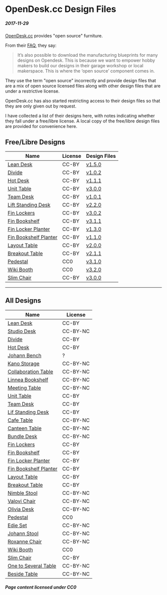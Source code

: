 OpenDesk.cc Design Files
===

##### 2017-11-29

[OpenDesk.cc](https://www.opendesk.cc) provides "open source"
furniture.

From their [FAQ](https://www.opendesk.cc/faq), they say:

> It’s also possible to download the manufacturing blueprints for many designs on Opendesk.
> This is because we want to empower hobby makers to build our designs in their garage workshop
> or local makerspace.
> This is where the ‘open source’ component comes in.

They use the term "open source" incorrectly and provide design files that are a mix
of open source licensed files along with other design files that are under a restrictive
license.

OpenDesk.cc has also started restricting access to their design files so that they
are only given out by request.

I have collected a list of their designs here, with notes indicating whether they
fall under a free/libre license.
A local copy of the free/libre design files are provided  for convenience here.

Free/Libre Designs
---

| Name | License | Design Files|
|------|---------|-------------|
| [Lean Desk](https://www.opendesk.cc/lean/desk) | CC-BY | [v1.5.0](https://github.com/abetusk/dev/tree/release/projects/maslowcnc/opendesk/lean-desk-v1.5.0)  |
| [Divide](https://www.opendesk.cc/divide/divide) | CC-BY | [v1.0.2](https://github.com/abetusk/dev/tree/release/projects/maslowcnc/opendesk/divide-v1.0.2) |
| [Hot Desk](https://www.opendesk.cc/utility/hot-desk) | CC-BY | [v1.1.1](https://github.com/abetusk/dev/tree/release/projects/maslowcnc/opendesk/hot-desk-v1.1.1) |
| [Unit Table](https://www.opendesk.cc/unit/unit-table) | CC-BY |[v3.0.0](https://github.com/abetusk/dev/tree/release/projects/maslowcnc/opendesk/unit-table-v3.0.0) |
| [Team Desk](https://www.opendesk.cc/lean/team-desk) | CC-BY | [v1.0.1](https://github.com/abetusk/dev/tree/release/projects/maslowcnc/opendesk/team-desk-v1.0.1) |
| [Lift Standing Desk](https://www.opendesk.cc/lean/lift-standing-desk) | CC-BY | [v2.2.0](https://github.com/abetusk/dev/tree/release/projects/maslowcnc/opendesk/lift-standing-desk-v2.2.0) |
| [Fin Lockers](https://www.opendesk.cc/fin/fin-lockers) | CC-BY | [v3.0.2](https://github.com/abetusk/dev/tree/release/projects/maslowcnc/opendesk/fin-lockers-v3.0.2) |
| [Fin Bookshelf](https://www.opendesk.cc/fin/fin-bookshelf) | CC-BY | [v3.1.1](https://github.com/abetusk/dev/tree/release/projects/maslowcnc/opendesk/fin-bookshelf-v3.1.1) |
| [Fin Locker Planter](https://www.opendesk.cc/fin/fin-locker-planter) | CC-BY | [v1.3.0](https://github.com/abetusk/dev/tree/release/projects/maslowcnc/opendesk/fin-locker-planter-v1.3.0) |
| [Fin Bookshelf Planter](https://www.opendesk.cc/fin/fin-bookshelf-planter) | CC-BY | [v1.1.0](https://github.com/abetusk/dev/tree/release/projects/maslowcnc/opendesk/fin-bookshelf-planter-v1.1.0) |
| [Layout Table](https://www.opendesk.cc/tetrad/layout-table) | CC-BY | [v2.0.0](https://github.com/abetusk/dev/tree/release/projects/maslowcnc/opendesk/layout-table-v2.0.0) |
| [Breakout Table](https://www.opendesk.cc/lean/breakout-table) | CC-BY | [v2.1.1](https://github.com/abetusk/dev/tree/release/projects/maslowcnc/opendesk/breakout-table-v2.1.1) |
| [Pedestal](https://www.opendesk.cc/zero/pedestal) | CC0 | [v3.1.0](https://github.com/abetusk/dev/tree/release/projects/maslowcnc/opendesk/pedestal-v3.1.0) |
| [Wiki Booth](https://www.opendesk.cc/zero/wiki-booth) | CC0 | [v3.2.0](https://github.com/abetusk/dev/tree/release/projects/maslowcnc/opendesk/wiki-booth-v3.2.0) |
| [Slim Chair](https://www.opendesk.cc/regaliz/slim-chair) | CC-BY | [v3.0.0](https://github.com/abetusk/dev/tree/release/projects/maslowcnc/opendesk/slim-chair-v3.0.0) |

---

All Designs
---

| Name | License |
|------|---------|
| [Lean Desk](https://www.opendesk.cc/lean/desk) | CC-BY |
| [Studio Desk](https://www.opendesk.cc/lean/studio-desk) | CC-BY-NC  |
| [Divide](https://www.opendesk.cc/divide/divide) | CC-BY |
| [Hot Desk](https://www.opendesk.cc/utility/hot-desk) | CC-BY |
| [Johann Bench](https://www.opendesk.cc/nouvelle-fabrique/johann-bench) | ? |
| [Kano Storage](https://www.opendesk.cc/vyne/kano-storage) | CC-BY-NC |
| [Collaboration Table](https://www.opendesk.cc/lean/collaboration-table) | CC-BY-NC |
| [Linnea Bookshelf]( https://www.opendesk.cc/57-street-design/linnea-bookshelf) | CC-BY-NC |
| [Meeting Table](https://www.opendesk.cc/lean/meeting) | CC-BY-NC |
| [Unit Table](https://www.opendesk.cc/unit/unit-table) | CC-BY |
| [Team Desk](https://www.opendesk.cc/lean/team-desk) | CC-BY |
| [Lif Standing Desk](https://www.opendesk.cc/lean/lift-standing-desk) | CC-BY |
| [Cafe Table](https://www.opendesk.cc/lean/cafe) | CC-BY-NC |
| [Canteen Table](https://www.opendesk.cc/lean/canteen-table) | CC-BY-NC |
| [Bundle Desk](https://www.opendesk.cc/thor-ter-kulve/bundle-desk) | CC-BY-NC |
| [Fin Lockers](https://www.opendesk.cc/fin/fin-lockers) | CC-BY |
| [Fin Bookshelf](https://www.opendesk.cc/fin/fin-bookshelf) | CC-BY |
| [Fin Locker Planter](https://www.opendesk.cc/fin/fin-locker-planter) | CC-BY |
| [Fin Bookshelf Planter](https://www.opendesk.cc/fin/fin-bookshelf-planter) | CC-BY |
| [Layout Table](https://www.opendesk.cc/tetrad/layout-table) | CC-BY |
| [Breakout Table](https://www.opendesk.cc/lean/breakout-table) | CC-BY |
| [Nimble Stool](https://www.opendesk.cc/flux/nimble-stool) | CC-BY-NC  |
| [Valovi Chair](https://www.opendesk.cc/studio-dlux/valovi-chair) | CC-BY-NC |
| [Olivia Desk](https://www.opendesk.cc/lean/olivia-desk) | CC-BY-NC  |
| [Pedestal](https://www.opendesk.cc/zero/pedestal) | CC0 |
| [Edie Set](https://www.opendesk.cc/edie/edie-set) | CC-BY-NC |
| [Johann Stool](https://www.opendesk.cc/nouvelle-fabrique/johann-stool) | CC-BY-NC |
| [Roxanne Chair](https://www.opendesk.cc/nouvelle-fabrique/roxanne-chair) | CC-BY-NC |
| [Wiki Booth](https://www.opendesk.cc/zero/wiki-booth) | CC0 |
| [Slim Chair](https://www.opendesk.cc/regaliz/slim-chair) | CC-BY |
| [One to Several Table](https://www.opendesk.cc/atfab/one-to-several-table) | CC-BY-NC |
| [Beside Table](https://www.opendesk.cc/atfab/beside-table) | CC-BY-NC |

##### Page content licensed under CC0
